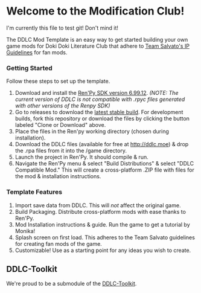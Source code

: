 # Welcome to the Modification Club!

I'm currently this file to test git! Don't mind it!

The DDLC Mod Template is an easy way to get started building your own game mods for Doki Doki Literature Club that adhere to [Team Salvato's IP Guidelines](http://teamsalvato.com/ip-guidelines/) for fan mods.

### Getting Started
Follow these steps to set up the template.

1. Download and install the [Ren'Py SDK version 6.99.12](https://www.renpy.org/release/6.99.12). *(NOTE: The current version of DDLC is not compatible with .rpyc files generated with other versions of the Renpy SDK)*
2. Go to releases to download the [latest stable build](https://github.com/therationalpi/DDLCModTemplate/releases). For development builds, fork this repository or download the files by clicking the button labeled "Clone or Download" above.
3. Place the files in the Ren'py working directory (chosen during installation).
4. Download the DDLC files (available for free at http://ddlc.moe) & drop the .rpa files from it into the /game directory.
5. Launch the project in Ren'Py. It should compile & run.
6. Navigate the Ren'Py menu & select "Build Distributions" & select "DDLC Compatible Mod." This will create a cross-platform .ZIP file with files for the mod & installation instructions.

### Template Features
1. Import save data from DDLC. This will *not* affect the original game.
2. Build Packaging. Distribute cross-platform mods with ease thanks to Ren'Py.
3. Mod Installation instructions & guide. Run the game to get a tutorial by Monika!
4. Splash screen on first load. This adheres to the Team Salvato guidelines for creating fan mods of the game.
5. Customizable! Use as a starting point for any ideas you wish to create.

## DDLC-Toolkit

We're proud to be a submodule of the [DDLC-Toolkit](https://github.com/GarnetSunset/DDLC-Toolkit).
